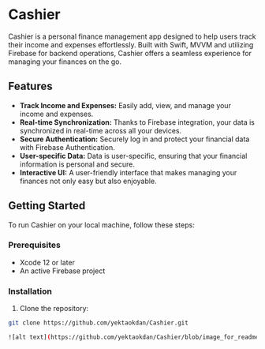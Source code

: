 # Cashier

Cashier is a personal finance management app designed to help users track their income and expenses effortlessly. Built with Swift, MVVM and utilizing Firebase for backend operations, Cashier offers a seamless experience for managing your finances on the go.

## Features

- **Track Income and Expenses:** Easily add, view, and manage your income and expenses.
- **Real-time Synchronization:** Thanks to Firebase integration, your data is synchronized in real-time across all your devices.
- **Secure Authentication:** Securely log in and protect your financial data with Firebase Authentication.
- **User-specific Data:** Data is user-specific, ensuring that your financial information is personal and secure.
- **Interactive UI:** A user-friendly interface that makes managing your finances not only easy but also enjoyable.

## Getting Started

To run Cashier on your local machine, follow these steps:

### Prerequisites

- Xcode 12 or later
- An active Firebase project

### Installation

1. Clone the repository:
```bash
git clone https://github.com/yektaokdan/Cashier.git

![alt text](https://github.com/yektaokdan/Cashier/blob/image_for_readme/mockup.png?raw=true)

